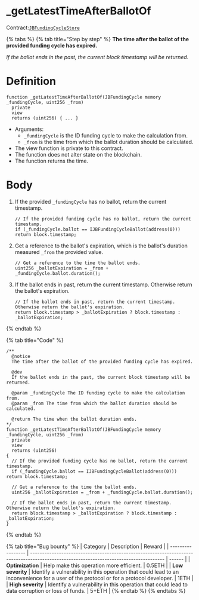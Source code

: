 # \_getLatestTimeAfterBallotOf

Contract:[`JBFundingCycleStore`](../)​

{% tabs %}
{% tab title="Step by step" %}
**The time after the ballot of the provided funding cycle has expired.**

_If the ballot ends in the past, the current block timestamp will be returned._

# Definition

```solidity
function _getLatestTimeAfterBallotOf(JBFundingCycle memory _fundingCycle, uint256 _from)
  private
  view
  returns (uint256) { ... } 
```

* Arguments:
  * `_fundingCycle` is the ID funding cycle to make the calculation from.
  * `_from` is the time from which the ballot duration should be calculated.
* The view function is private to this contract.
* The function does not alter state on the blockchain.
* The function returns the time.


# Body 

1.  If the provided `_fundingCycle` has no ballot, return the current timestamp.

    ```solidity
    // If the provided funding cycle has no ballot, return the current timestamp.
    if (_fundingCycle.ballot == IJBFundingCycleBallot(address(0))) return block.timestamp;
    ```


2.  Get a reference to the ballot's expiration, which is the ballot's duration measured `_from` the provided value.

    ```solidity
    // Get a reference to the time the ballot ends.
    uint256 _ballotExpiration = _from + _fundingCycle.ballot.duration();
    ```


3.  If the ballot ends in past, return the current timestamp. Otherwise return the ballot's expiration.

    ```solidity
    // If the ballot ends in past, return the current timestamp. Otherwise return the ballot's expiration.
    return block.timestamp > _ballotExpiration ? block.timestamp : _ballotExpiration;
    ```
{% endtab %}

{% tab title="Code" %}
```solidity
/** 
  @notice
  The time after the ballot of the provided funding cycle has expired.

  @dev
  If the ballot ends in the past, the current block timestamp will be returned.

  @param _fundingCycle The ID funding cycle to make the calculation from.
  @param _from The time from which the ballot duration should be calculated.

  @return The time when the ballot duration ends.
*/
function _getLatestTimeAfterBallotOf(JBFundingCycle memory _fundingCycle, uint256 _from)
  private
  view
  returns (uint256)
{
  // If the provided funding cycle has no ballot, return the current timestamp.
  if (_fundingCycle.ballot == IJBFundingCycleBallot(address(0))) return block.timestamp;

  // Get a reference to the time the ballot ends.
  uint256 _ballotExpiration = _from + _fundingCycle.ballot.duration();

  // If the ballot ends in past, return the current timestamp. Otherwise return the ballot's expiration.
  return block.timestamp > _ballotExpiration ? block.timestamp : _ballotExpiration;
}
```
{% endtab %}

{% tab title="Bug bounty" %}
| Category          | Description                                                                                                                            | Reward |
| ----------------- | -------------------------------------------------------------------------------------------------------------------------------------- | ------ |
| **Optimization**  | Help make this operation more efficient.                                                                                               | 0.5ETH |
| **Low severity**  | Identify a vulnerability in this operation that could lead to an inconvenience for a user of the protocol or for a protocol developer. | 1ETH   |
| **High severity** | Identify a vulnerability in this operation that could lead to data corruption or loss of funds.                                        | 5+ETH  |
{% endtab %}
{% endtabs %}
